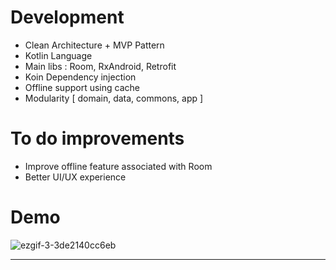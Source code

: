 # Development 

- Clean Architecture + MVP Pattern
- Kotlin Language
- Main libs : Room, RxAndroid, Retrofit
- Koin Dependency injection 
- Offline support using cache
- Modularity [ domain, data, commons, app ]

# To do improvements
- Improve offline feature associated with Room
- Better UI/UX experience

# Demo
![ezgif-3-3de2140cc6eb](https://user-images.githubusercontent.com/8259531/62016390-40107600-b188-11e9-98dc-16ee6714f5c2.gif)

------------------------------------------------------------------------

